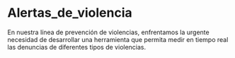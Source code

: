 # Alertas_de_violencia
En nuestra línea de prevención de violencias, enfrentamos la urgente necesidad de desarrollar una herramienta que permita medir en tiempo real las denuncias de diferentes tipos de violencias.
